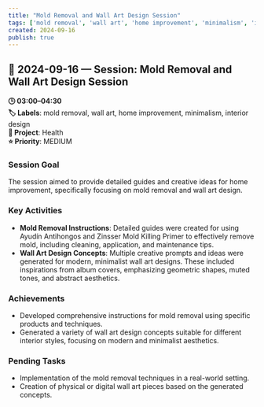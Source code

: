 ```yaml
---
title: "Mold Removal and Wall Art Design Session"
tags: ['mold removal', 'wall art', 'home improvement', 'minimalism', 'interior design']
created: 2024-09-16
publish: true
---
```


## 📅 2024-09-16 — Session: Mold Removal and Wall Art Design Session

**🕒 03:00–04:30**  
**🏷️ Labels**: mold removal, wall art, home improvement, minimalism, interior design  
**📂 Project**: Health  
**⭐ Priority**: MEDIUM  


### Session Goal
The session aimed to provide detailed guides and creative ideas for home improvement, specifically focusing on mold removal and wall art design.

### Key Activities
- **Mold Removal Instructions**: Detailed guides were created for using Ayudín Antihongos and Zinsser Mold Killing Primer to effectively remove mold, including cleaning, application, and maintenance tips.
- **Wall Art Design Concepts**: Multiple creative prompts and ideas were generated for modern, minimalist wall art designs. These included inspirations from album covers, emphasizing geometric shapes, muted tones, and abstract aesthetics.

### Achievements
- Developed comprehensive instructions for mold removal using specific products and techniques.
- Generated a variety of wall art design concepts suitable for different interior styles, focusing on modern and minimalist aesthetics.

### Pending Tasks
- Implementation of the mold removal techniques in a real-world setting.
- Creation of physical or digital wall art pieces based on the generated concepts.
